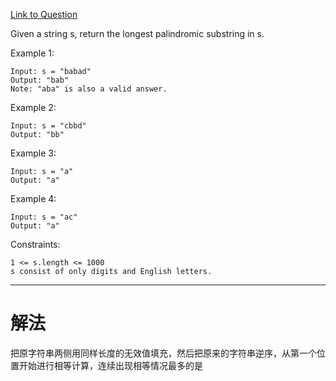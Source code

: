 [Link to Question](https://leetcode.com/explore/interview/card/top-interview-questions-medium/103/array-and-strings/780/)




Given a string s, return the longest palindromic substring in s.

 

Example 1:
```
Input: s = "babad"
Output: "bab"
Note: "aba" is also a valid answer.
```
Example 2:
```
Input: s = "cbbd"
Output: "bb"
```
Example 3:
```
Input: s = "a"
Output: "a"
```
Example 4:
```
Input: s = "ac"
Output: "a"
 ```

Constraints:
```
1 <= s.length <= 1000
s consist of only digits and English letters.
```

-----
# 解法
把原字符串两侧用同样长度的无效值填充，然后把原来的字符串逆序，从第一个位置开始进行相等计算，连续出现相等情况最多的是